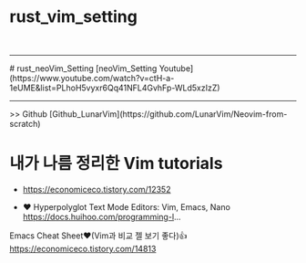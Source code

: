 # rust_vim_setting

<br>
<hr>
# rust_neoVim_Setting
[neoVim_Setting Youtube](https://www.youtube.com/watch?v=ctH-a-1eUME&list=PLhoH5vyxr6Qq41NFL4GvhFp-WLd5xzIzZ)
<hr>
>> Github
[Github_LunarVim](https://github.com/LunarVim/Neovim-from-scratch)

<br>

# 내가 나름 정리한 Vim tutorials

- https://economiceco.tistory.com/12352

- ❤️ Hyperpolyglot
  Text Mode Editors: Vim, Emacs, Nano
  https://docs.huihoo.com/programming-l...

Emacs Cheat Sheet❤️(Vim과 비교 젤 보기 좋다)👍
https://economiceco.tistory.com/14813
